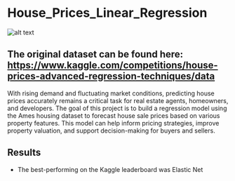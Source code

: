 # House_Prices_Linear_Regression
![alt text](https://photos.zillowstatic.com/fp/e1792e342cadb433c8bf8b7b706e1c9c-p_e.jpg)

## The original dataset can be found here: https://www.kaggle.com/competitions/house-prices-advanced-regression-techniques/data

With rising demand and fluctuating market conditions, predicting house prices accurately remains a critical task for real estate agents, homeowners, and developers. The goal of this project is to build a regression model using the Ames housing dataset to forecast house sale prices based on various property features. This model can help inform pricing strategies, improve property valuation, and support decision-making for buyers and sellers.

## Results
- The best-performing on the Kaggle leaderboard was Elastic Net
